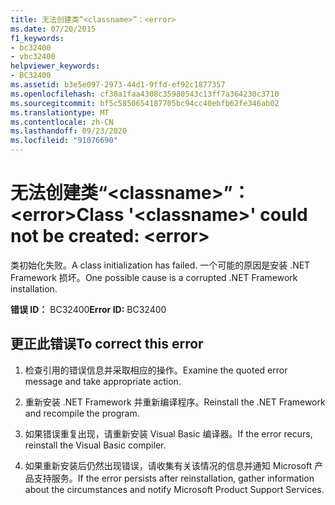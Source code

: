 ```yaml
---
title: 无法创建类“<classname>”：<error>
ms.date: 07/20/2015
f1_keywords:
- bc32400
- vbc32400
helpviewer_keywords:
- BC32400
ms.assetid: b3e5e097-2973-44d1-9ffd-ef92c1877357
ms.openlocfilehash: cf30a1faa4308c35980543c13ff7a364230c3710
ms.sourcegitcommit: bf5c5850654187705bc94cc40ebfb62fe346ab02
ms.translationtype: MT
ms.contentlocale: zh-CN
ms.lasthandoff: 09/23/2020
ms.locfileid: "91076690"
---
```

# <a name="class-classname-could-not-be-created-error"></a><span data-ttu-id="e9ede-102">无法创建类“\<classname>”：\<error></span><span class="sxs-lookup"><span data-stu-id="e9ede-102">Class '\<classname>' could not be created: \<error></span></span>

<span data-ttu-id="e9ede-103">类初始化失败。</span><span class="sxs-lookup"><span data-stu-id="e9ede-103">A class initialization has failed.</span></span> <span data-ttu-id="e9ede-104">一个可能的原因是安装 .NET Framework 损坏。</span><span class="sxs-lookup"><span data-stu-id="e9ede-104">One possible cause is a corrupted .NET Framework installation.</span></span>  
  
 <span data-ttu-id="e9ede-105">**错误 ID：** BC32400</span><span class="sxs-lookup"><span data-stu-id="e9ede-105">**Error ID:** BC32400</span></span>  
  
## <a name="to-correct-this-error"></a><span data-ttu-id="e9ede-106">更正此错误</span><span class="sxs-lookup"><span data-stu-id="e9ede-106">To correct this error</span></span>  
  
1. <span data-ttu-id="e9ede-107">检查引用的错误信息并采取相应的操作。</span><span class="sxs-lookup"><span data-stu-id="e9ede-107">Examine the quoted error message and take appropriate action.</span></span>  
  
2. <span data-ttu-id="e9ede-108">重新安装 .NET Framework 并重新编译程序。</span><span class="sxs-lookup"><span data-stu-id="e9ede-108">Reinstall the .NET Framework and recompile the program.</span></span>  
  
3. <span data-ttu-id="e9ede-109">如果错误重复出现，请重新安装 Visual Basic 编译器。</span><span class="sxs-lookup"><span data-stu-id="e9ede-109">If the error recurs, reinstall the Visual Basic compiler.</span></span>  
  
4. <span data-ttu-id="e9ede-110">如果重新安装后仍然出现错误，请收集有关该情况的信息并通知 Microsoft 产品支持服务。</span><span class="sxs-lookup"><span data-stu-id="e9ede-110">If the error persists after reinstallation, gather information about the circumstances and notify Microsoft Product Support Services.</span></span>  
